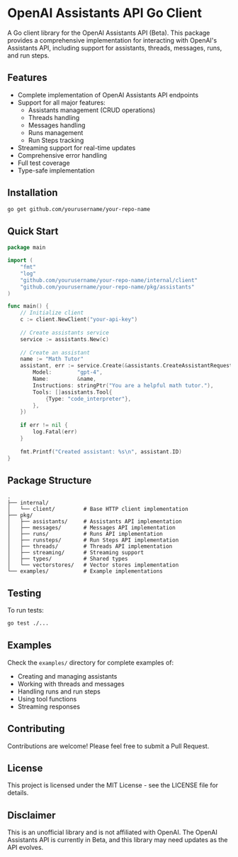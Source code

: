 # OpenAI Assistants API Go Client

A Go client library for the OpenAI Assistants API (Beta). This package provides a comprehensive implementation for interacting with OpenAI's Assistants API, including support for assistants, threads, messages, runs, and run steps.

## Features

- Complete implementation of OpenAI Assistants API endpoints
- Support for all major features:
  - Assistants management (CRUD operations)
  - Threads handling
  - Messages handling
  - Runs management
  - Run Steps tracking
- Streaming support for real-time updates
- Comprehensive error handling
- Full test coverage
- Type-safe implementation

## Installation

```bash
go get github.com/yourusername/your-repo-name
```

## Quick Start

```go
package main

import (
    "fmt"
    "log"
    "github.com/yourusername/your-repo-name/internal/client"
    "github.com/yourusername/your-repo-name/pkg/assistants"
)

func main() {
    // Initialize client
    c := client.NewClient("your-api-key")
    
    // Create assistants service
    service := assistants.New(c)
    
    // Create an assistant
    name := "Math Tutor"
    assistant, err := service.Create(&assistants.CreateAssistantRequest{
        Model:        "gpt-4",
        Name:         &name,
        Instructions: stringPtr("You are a helpful math tutor."),
        Tools: []assistants.Tool{
            {Type: "code_interpreter"},
        },
    })
    
    if err != nil {
        log.Fatal(err)
    }
    
    fmt.Printf("Created assistant: %s\n", assistant.ID)
}
```

## Package Structure

```
.
├── internal/
│   └── client/         # Base HTTP client implementation
├── pkg/
│   ├── assistants/     # Assistants API implementation
│   ├── messages/       # Messages API implementation
│   ├── runs/           # Runs API implementation
│   ├── runsteps/       # Run Steps API implementation
│   ├── threads/        # Threads API implementation
│   ├── streaming/      # Streaming support
│   ├── types/          # Shared types
│   └── vectorstores/   # Vector stores implementation
└── examples/           # Example implementations
```

## Testing

To run tests:

```bash
go test ./...
```

## Examples

Check the `examples/` directory for complete examples of:
- Creating and managing assistants
- Working with threads and messages
- Handling runs and run steps
- Using tool functions
- Streaming responses

## Contributing

Contributions are welcome! Please feel free to submit a Pull Request.

## License

This project is licensed under the MIT License - see the LICENSE file for details.

## Disclaimer

This is an unofficial library and is not affiliated with OpenAI. The OpenAI Assistants API is currently in Beta, and this library may need updates as the API evolves.